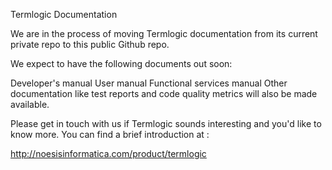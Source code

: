 Termlogic Documentation

We are in the process of moving Termlogic documentation from its current private repo to this public Github repo.

We expect to have the following documents out soon:

Developer's manual
User manual
Functional services manual
Other documentation like test reports and code quality metrics will also be made available.

Please get in touch with us if Termlogic sounds interesting and you'd like to know more. You can find a brief introduction at :

http://noesisinformatica.com/product/termlogic

